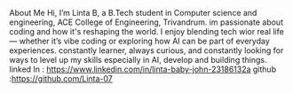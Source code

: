 About Me
Hi, I’m Linta B, a B.Tech student in Computer science and engineering, ACE College of Engineering, Trivandrum.
im passionate about coding and how it's reshaping the world. I enjoy blending tech wior real life — whether it’s vibe coding or exploring how AI can be part of everyday experiences.
constantly learner, always curious, and constantly looking for ways to level up my skills especially in AI, develop and building things.
linked In :  https://www.linkedin.com/in/linta-baby-john-23186132a
github :https://github.com/Linta-07
